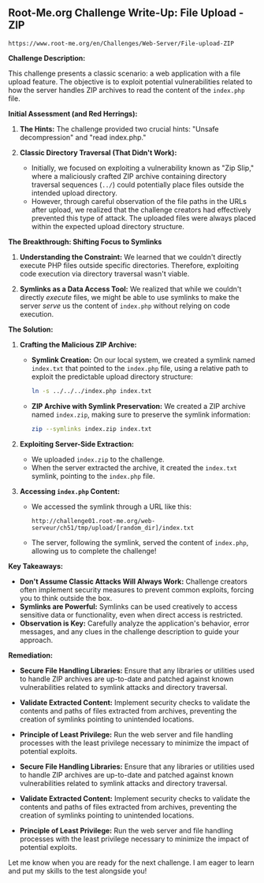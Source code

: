 ## Root-Me.org Challenge Write-Up: File Upload - ZIP
`https://www.root-me.org/en/Challenges/Web-Server/File-upload-ZIP`

**Challenge Description:**

This challenge presents a classic scenario: a web application with a file upload feature. The objective is to exploit potential vulnerabilities related to how the server handles ZIP archives to read the content of the `index.php` file.

**Initial Assessment (and Red Herrings):**

1. **The Hints:** The challenge provided two crucial hints: "Unsafe decompression" and "read index.php." 

2. **Classic Directory Traversal (That Didn't Work):**
   -  Initially, we focused on exploiting a vulnerability known as "Zip Slip," where a maliciously crafted ZIP archive containing directory traversal sequences (`../`) could potentially place files outside the intended upload directory. 
   -  However, through careful observation of the file paths in the URLs after upload, we realized that the challenge creators had effectively prevented this type of attack. The uploaded files were always placed within the expected upload directory structure. 

**The Breakthrough: Shifting Focus to Symlinks**

1. **Understanding the Constraint:**  We learned that we couldn't directly execute PHP files outside specific directories.  Therefore, exploiting code execution via directory traversal wasn't viable.

2. **Symlinks as a Data Access Tool:** We realized that while we couldn't directly *execute* files, we might be able to use symlinks to make the server *serve* us the content of `index.php` without relying on code execution.

**The Solution:**

1. **Crafting the Malicious ZIP Archive:**
   - **Symlink Creation:** On our local system, we created a symlink named `index.txt` that pointed to the `index.php` file, using a relative path to exploit the predictable upload directory structure:
     ```bash
     ln -s ../../../index.php index.txt
     ```
   - **ZIP Archive with Symlink Preservation:** We created a ZIP archive named `index.zip`, making sure to preserve the symlink information: 
     ```bash
     zip --symlinks index.zip index.txt
     ``` 

2. **Exploiting Server-Side Extraction:**
   - We uploaded `index.zip` to the challenge.
   - When the server extracted the archive, it created the `index.txt` symlink, pointing to the `index.php` file.

3. **Accessing `index.php` Content:**
   - We accessed the symlink through a URL like this: 
     ```
     http://challenge01.root-me.org/web-serveur/ch51/tmp/upload/[random_dir]/index.txt
     ```
   - The server, following the symlink, served the content of `index.php`, allowing us to complete the challenge!

**Key Takeaways:**

- **Don't Assume Classic Attacks Will Always Work:** Challenge creators often implement security measures to prevent common exploits, forcing you to think outside the box.
- **Symlinks are Powerful:**  Symlinks can be used creatively to access sensitive data or functionality, even when direct access is restricted. 
- **Observation is Key:** Carefully analyze the application's behavior, error messages, and any clues in the challenge description to guide your approach.

**Remediation:**

- **Secure File Handling Libraries:**  Ensure that any libraries or utilities used to handle ZIP archives are up-to-date and patched against known vulnerabilities related to symlink attacks and directory traversal.
- **Validate Extracted Content:** Implement security checks to validate the contents and paths of files extracted from archives, preventing the creation of symlinks pointing to unintended locations. 
- **Principle of Least Privilege:** Run the web server and file handling processes with the least privilege necessary to minimize the impact of potential exploits.

- **Secure File Handling Libraries:**  Ensure that any libraries or utilities used to handle ZIP archives are up-to-date and patched against known vulnerabilities related to symlink attacks and directory traversal.
- **Validate Extracted Content:** Implement security checks to validate the contents and paths of files extracted from archives, preventing the creation of symlinks pointing to unintended locations. 
- **Principle of Least Privilege:** Run the web server and file handling processes with the least privilege necessary to minimize the impact of potential exploits.


Let me know when you are ready for the next challenge.  I am eager to learn and put my skills to the test alongside you! 
